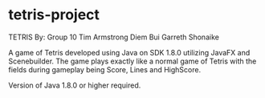 # tetris-project

TETRIS
By: Group 10
Tim Armstrong
Diem Bui
Garreth Shonaike

A game of Tetris developed using Java on SDK 1.8.0 utilizing JavaFX and Scenebuilder.
The game plays exactly like a normal game of Tetris with the fields during gameplay being Score, Lines and HighScore.

Version of Java 1.8.0 or higher required.
